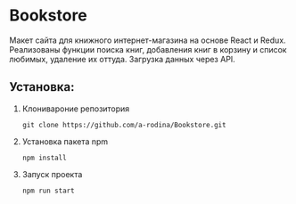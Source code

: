 # Bookstore
Макет сайта для книжного интернет-магазина на основе React и Redux. Реализованы функции поиска книг, добавления книг в корзину и список любимых, удаление их оттуда. Загрузка данных через API.

## Установка:
1. Клонивароние репозитория
   
    `git clone https://github.com/a-rodina/Bookstore.git`

3. Установка пакета npm

    `npm install`

4. Запуск проекта

    `npm run start`
